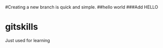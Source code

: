 #Creating a new branch is quick and simple.
##hello world
###Add HELLO
# gitskills
Just used for learning
